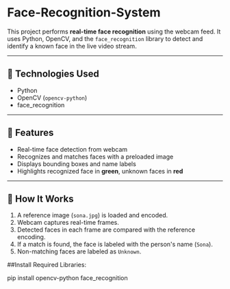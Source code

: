 # Face-Recognition-System

This project performs **real-time face recognition** using the webcam feed. It uses Python, OpenCV, and the `face_recognition` library to detect and identify a known face in the live video stream.

---

## 🔧 Technologies Used

- Python
- OpenCV (`opencv-python`)
- face_recognition

---

## 🚀 Features

- Real-time face detection from webcam
- Recognizes and matches faces with a preloaded image
- Displays bounding boxes and name labels
- Highlights recognized face in **green**, unknown faces in **red**

---

## 🧠 How It Works

1. A reference image (`sona.jpg`) is loaded and encoded.
2. Webcam captures real-time frames.
3. Detected faces in each frame are compared with the reference encoding.
4. If a match is found, the face is labeled with the person's name (`Sona`).
5. Non-matching faces are labeled as `Unknown`.

##Install Required Libraries:

pip install opencv-python face_recognition
